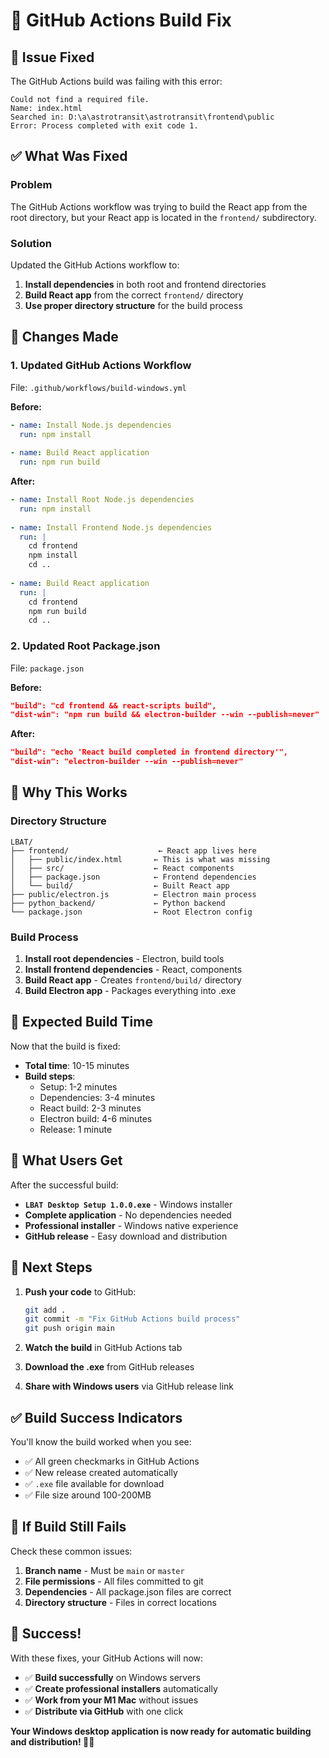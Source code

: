 # 🔧 GitHub Actions Build Fix

## 🚨 **Issue Fixed**

The GitHub Actions build was failing with this error:
```
Could not find a required file.
Name: index.html
Searched in: D:\a\astrotransit\astrotransit\frontend\public
Error: Process completed with exit code 1.
```

## ✅ **What Was Fixed**

### **Problem**
The GitHub Actions workflow was trying to build the React app from the root directory, but your React app is located in the `frontend/` subdirectory.

### **Solution**
Updated the GitHub Actions workflow to:
1. **Install dependencies** in both root and frontend directories
2. **Build React app** from the correct `frontend/` directory
3. **Use proper directory structure** for the build process

## 🔄 **Changes Made**

### **1. Updated GitHub Actions Workflow**
File: `.github/workflows/build-windows.yml`

**Before:**
```yaml
- name: Install Node.js dependencies
  run: npm install
  
- name: Build React application
  run: npm run build
```

**After:**
```yaml
- name: Install Root Node.js dependencies
  run: npm install
  
- name: Install Frontend Node.js dependencies
  run: |
    cd frontend
    npm install
    cd ..
  
- name: Build React application
  run: |
    cd frontend
    npm run build
    cd ..
```

### **2. Updated Root Package.json**
File: `package.json`

**Before:**
```json
"build": "cd frontend && react-scripts build",
"dist-win": "npm run build && electron-builder --win --publish=never"
```

**After:**
```json
"build": "echo 'React build completed in frontend directory'",
"dist-win": "electron-builder --win --publish=never"
```

## 🎯 **Why This Works**

### **Directory Structure**
```
LBAT/
├── frontend/                    ← React app lives here
│   ├── public/index.html       ← This is what was missing
│   ├── src/                    ← React components
│   ├── package.json            ← Frontend dependencies
│   └── build/                  ← Built React app
├── public/electron.js          ← Electron main process
├── python_backend/             ← Python backend
└── package.json                ← Root Electron config
```

### **Build Process**
1. **Install root dependencies** - Electron, build tools
2. **Install frontend dependencies** - React, components
3. **Build React app** - Creates `frontend/build/` directory
4. **Build Electron app** - Packages everything into .exe

## 🚀 **Expected Build Time**

Now that the build is fixed:
- **Total time**: 10-15 minutes
- **Build steps**:
  - Setup: 1-2 minutes
  - Dependencies: 3-4 minutes  
  - React build: 2-3 minutes
  - Electron build: 4-6 minutes
  - Release: 1 minute

## 📱 **What Users Get**

After the successful build:
- **`LBAT Desktop Setup 1.0.0.exe`** - Windows installer
- **Complete application** - No dependencies needed
- **Professional installer** - Windows native experience
- **GitHub release** - Easy download and distribution

## 🔄 **Next Steps**

1. **Push your code** to GitHub:
   ```bash
   git add .
   git commit -m "Fix GitHub Actions build process"
   git push origin main
   ```

2. **Watch the build** in GitHub Actions tab

3. **Download the .exe** from GitHub releases

4. **Share with Windows users** via GitHub release link

## ✅ **Build Success Indicators**

You'll know the build worked when you see:
- ✅ All green checkmarks in GitHub Actions
- ✅ New release created automatically
- ✅ `.exe` file available for download
- ✅ File size around 100-200MB

## 🚨 **If Build Still Fails**

Check these common issues:
1. **Branch name** - Must be `main` or `master`
2. **File permissions** - All files committed to git
3. **Dependencies** - All package.json files are correct
4. **Directory structure** - Files in correct locations

## 🎉 **Success!**

With these fixes, your GitHub Actions will now:
- ✅ **Build successfully** on Windows servers
- ✅ **Create professional installers** automatically
- ✅ **Work from your M1 Mac** without issues
- ✅ **Distribute via GitHub** with one click

**Your Windows desktop application is now ready for automatic building and distribution! 🚀✨**
